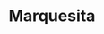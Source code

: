 ---
title: "Marquesita"
draft: false
identifier: "marquesita"
description : "marquesita"
menu:
  main:
    identifier: 'pulsera.marquesita'
    parent: 'pulseras'
    weight: 30
---